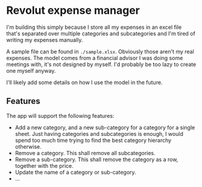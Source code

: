 # Revolut expense manager

I'm building this simply because I store all my expenses in an excel file that's separated over multiple categories and subcategories and I'm tired of writing my expenses manually.

A sample file can be found in `./sample.xlsx`. Obviously those aren't my real expenses. The model comes from a financial advisor I was doing some meetings with, it's not designed by myself. I'd probably be too lazy to create one myself anyway.

I'll likely add some details on how I use the model in the future.

## Features

The app will support the following features:

- Add a new category, and a new sub-category for a category for a single sheet. Just having categories and subcategories is enough, I would spend too much time trying to find the best category hierarchy otherwise.
- Remove a category. This shall remove all subcategories.
- Remove a sub-category. This shall remove the category as a row, together with the price.
- Update the name of a category or sub-category.
- ...
